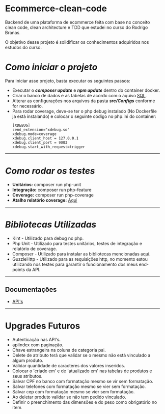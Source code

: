 # Ecommerce-clean-code
Backend de uma plataforma de ecommerce feita com base no conceito clean code, clean architecture e TDD que estudei no curso do Rodrigo Branas.

O objetivo desse projeto é solidificar os conhecimentos adquiridos nos estudos do curso.
# *Como iniciar o projeto*
Para iniciar asse projeto, basta executar os seguintes passos:
- Executar o ***composer update*** e ***npm update*** dentro do container docker.
- Criar o banco de dados e as tabelas de acordo com o aquivo [SQL](https://github.com/Jhon-Henkel/ecommerce-clean-code/blob/main/alters/alters.sql).
- Alterar as configurações nos arquivos da pasta ***src/Configs*** conforme for necessário.
- Para rodar coverage, deve-se ter o php debug instalado (No Dockerfile ja está instalando) e colocar o seguinte código no php.ini do container:
    ````
    [XDEBUG]
    zend_extension="xdebug.so"
    xdebug.mode=coverage
    xdebug.client_host = 127.0.0.1
    xdebug.client_port = 9003
    xdebug.start_with_request=trigger
    ````
---
# *Como rodar os testes*
- **Unitários:** composer run php-unit
- **Integração:** composer run php-feature
- **Coverage:** composer run php-coverage
- **Atalho relatório coverage:** [Aqui](http://localhost/tests/coverage/)
---
# *Bibliotecas Utilizadas*
- Kint - Utilizado para debug no php. 
- Php Unit - Utilizado para testes unitários, testes de integração e relatório de coverage.
- Composer - Utilizado para instalar as bibliotecas mencionadas aqui.
- GuzzleHttp - Utilizado para as requisições http, no momento estou utilizando nos testes para garantir o funcionamento dos meus end-points da API.
---
## Documentações
- [API's](https://github.com/Jhon-Henkel/ecommerce-clean-code/blob/main/documentation/API)
---
# Upgrades Futuros
- Autenticação nas API's.
- apiIndex com paginação.
- Chave estrangeira na coluna de categoria pai.
- Delete de atributo terá que validar se o mesmo não está vinculado a algum produto.
- Validar quantidade de caracteres dos valores inseridos.
- Colocar o 'criado em' e de 'atualizado em' nas tabelas de produtos e seus atributos.
- Salvar CPF no banco com formatação mesmo se vir sem formatação.
- Salvar telefones com formatação mesmo se vier sem formatação.
- Salvar cep com formatação mesmo se vier sem formatação.
- Ao deletar produto validar se não tem pedido vinculado.
- Definir o preenchimento das dimensões e do peso como obrigatório no item. 
